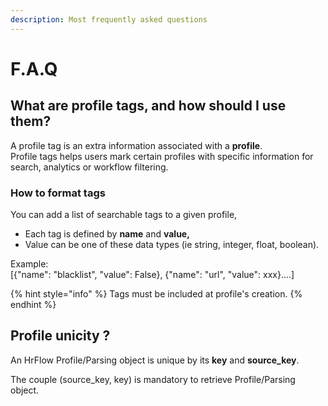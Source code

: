 ```yaml
---
description: Most frequently asked questions
---
```


# F.A.Q

## What are profile tags, and how should I use them?

A profile tag is an extra information associated with a **profile**.  
Profile tags helps users mark certain profiles with specific information for search, analytics or workflow filtering.

### How to format tags

You can add a list of searchable tags to a given profile,

* Each tag is defined by **name** and **value,**
* Value can be one of these data types  \(ie string, integer, float, boolean\).

Example:  
\[{"name": "blacklist", "value": False}, {"name": "url", "value": xxx}....\]

{% hint style="info" %}
Tags must be included at profile's creation.
{% endhint %}

## Profile unicity ?

An HrFlow Profile/Parsing object is unique by its **key** and **source\_key**.

The couple \(source\_key, key\) is mandatory to retrieve Profile/Parsing object.


